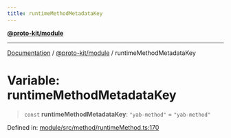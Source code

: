 ```yaml
---
title: runtimeMethodMetadataKey
---
```


[**@proto-kit/module**](../README.md)

***

[Documentation](../../../README.md) / [@proto-kit/module](../README.md) / runtimeMethodMetadataKey

# Variable: runtimeMethodMetadataKey

> `const` **runtimeMethodMetadataKey**: `"yab-method"` = `"yab-method"`

Defined in: [module/src/method/runtimeMethod.ts:170](https://github.com/proto-kit/framework/blob/28efa802e3737fc3b77339148b307ef7246f3ef1/packages/module/src/method/runtimeMethod.ts#L170)
